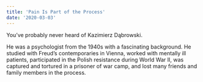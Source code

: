 ```yaml
---
title: 'Pain Is Part of the Process'
date: '2020-03-03'
---
```

You’ve probably never heard of Kazimierz Dąbrowski.

He was a psychologist from the 1940s with a fascinating background. He studied with Freud’s contemporaries in Vienna, worked with mentally ill patients, participated in the Polish resistance during World War II, was captured and tortured in a prisoner of war camp, and lost many friends and family members in the process.
